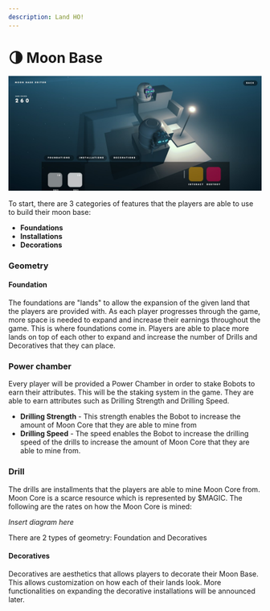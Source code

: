 ```yaml
---
description: Land HO!
---
```


# 🌗 Moon Base

![Moon Base Prototype](../.gitbook/assets/moonbase.jpg)

To start, there are 3 categories of features that the players are able to use to build their moon base:

* **Foundations**
* **Installations**
* **Decorations**

### Geometry&#x20;

#### Foundation

The foundations are "lands" to allow the expansion of the given land that the players are provided with. As each player progresses through the game, more space is needed to expand and increase their earnings throughout the game. This is where foundations come in. Players are able to place more lands on top of each other to expand and increase the number of Drills and Decoratives that they can place.

### Power chamber&#x20;

Every player will be provided a Power Chamber in order to stake Bobots to earn their attributes. This will be the staking system in the game. They are able to earn attributes such as Drilling Strength and Drilling Speed.&#x20;

* **Drilling Strength** -  This strength enables the Bobot to increase the amount of Moon Core that they are able to mine from&#x20;
* **Drilling Speed** - The speed enables the Bobot to increase the drilling speed of the drills to increase the amount of Moon Core that they are able to mine from.&#x20;

### Drill&#x20;

The drills are installments that the players are able to mine Moon Core from. Moon Core is a scarce resource which is represented by $MAGIC. The following are the rates on how the Moon Core is mined:&#x20;

_Insert diagram here_

There are 2 types of geometry: Foundation and Decoratives

#### **Decoratives**&#x20;

Decoratives are aesthetics that allows players to decorate their Moon Base. This allows customization on how each of their lands look. More functionalities on expanding the decorative installations will be announced later.&#x20;
